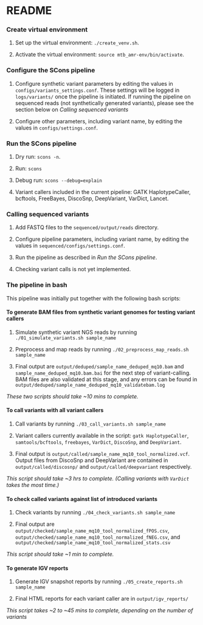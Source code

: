 # README

### Create virtual environment

1. Set up the virtual environment: `./create_venv.sh`.

2. Activate the virtual environment: `source mtb_amr-env/bin/activate`.

### Configure the SCons pipeline

1. Configure synthetic variant parameters by editing the values in `configs/variants_settings.conf`. These settings will be logged in `logs/variants/` once the pipeline is initiated. If running the pipeline on sequenced reads (not synthetically generated variants), please see the section below on *Calling sequenced variants*

2. Configure other parameters, including variant name, by editing the values in `configs/settings.conf`. 

### Run the SCons pipeline

1. Dry run: `scons -n`.

2. Run: `scons`

3. Debug run: `scons --debug=explain`

4. Variant callers included in the current pipeline: GATK HaplotypeCaller, bcftools, FreeBayes, DiscoSnp, DeepVariant, VarDict, Lancet.

### Calling sequenced variants

1. Add FASTQ files to the `sequenced/output/reads` directory.

2. Configure pipeline parameters, including variant name, by editing the values in `sequenced/configs/settings.conf`.

3. Run the pipeline as described in *Run the SCons pipeline*. 

4. Checking variant calls is not yet implemented.

### The pipeline in bash

This pipeline was initially put together with the following bash scripts:

#### To generate BAM files from synthetic variant genomes for testing variant callers

1. Simulate synthetic variant NGS reads by running `./01_simulate_variants.sh sample_name`

2. Preprocess and map reads by running `./02_preprocess_map_reads.sh sample_name`

3. Final output are `output/deduped/sample_name_deduped_mq10.bam` and `sample_name_deduped_mq10.bam.bai` for the next step of variant-calling. BAM files are also validated at this stage, and any errors can be found in `output/deduped/sample_name_deduped_mq10_validatebam.log`

*These two scripts should take ~10 mins to complete.*

#### To call variants with all variant callers

1. Call variants by running `./03_call_variants.sh sample_name`

2. Variant callers currently available in the script: `gatk HaplotypeCaller`, `samtools/bcftools`, `freebayes`, `VarDict`, `DiscoSnp`, and `DeepVariant`.

3. Final output is `output/called/sample_name_mq10_tool_normalized.vcf`. Output files from DiscoSnp and DeepVariant are contained in `output/called/discosnp/` and `output/called/deepvariant` respectively.

*This script should take ~3 hrs to complete. (Calling variants with `VarDict` takes the most time.)*

#### To check called variants against list of introduced variants

1. Check variants by running `./04_check_variants.sh sample_name`

2. Final output are `output/checked/sample_name_mq10_tool_normalized_fPOS.csv`, `output/checked/sample_name_mq10_tool_normalized_fNEG.csv`, and `output/checked/sample_name_mq10_tool_normalized_stats.csv`

*This script should take ~1 min to complete.*

#### To generate IGV reports

1. Generate IGV snapshot reports by running `./05_create_reports.sh sample_name`

2. Final HTML reports for each variant caller are in `output/igv_reports/`

*This script takes ~2 to ~45 mins to complete, depending on the number of variants*
